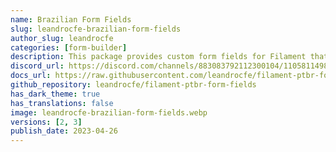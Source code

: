 ```yaml
---
name: Brazilian Form Fields
slug: leandrocfe-brazilian-form-fields
author_slug: leandrocfe
categories: [form-builder]
description: This package provides custom form fields for Filament that are commonly used in Brazilian web applications.
discord_url: https://discord.com/channels/883083792112300104/1105811498309267636
docs_url: https://raw.githubusercontent.com/leandrocfe/filament-ptbr-form-fields/master/README.md
github_repository: leandrocfe/filament-ptbr-form-fields
has_dark_theme: true
has_translations: false
image: leandrocfe-brazilian-form-fields.webp
versions: [2, 3]
publish_date: 2023-04-26
---
```

